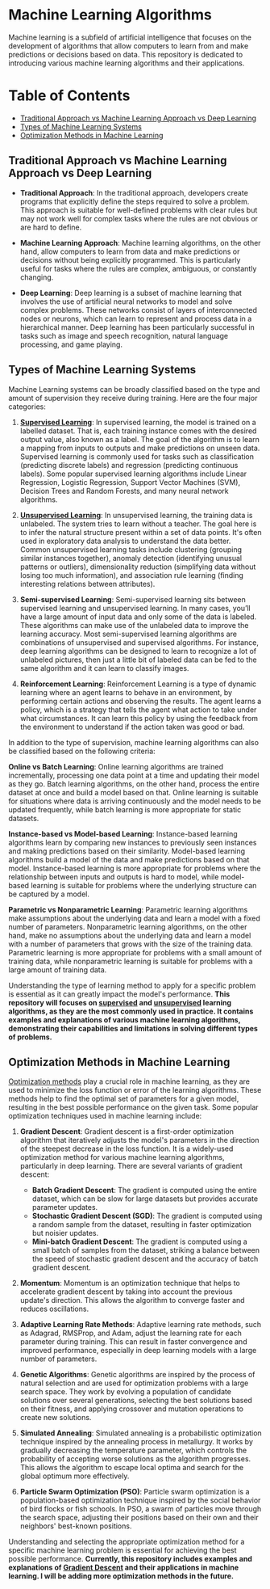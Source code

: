# Machine Learning Algorithms

Machine learning is a subfield of artificial intelligence that focuses on the development of algorithms that allow computers to learn from and make predictions or decisions based on data. This repository is dedicated to introducing various machine learning algorithms and their applications.

# Table of Contents
 - [Traditional Approach vs Machine Learning Approach vs Deep Learning](#traditional-approach-vs-machine-learning-approach-vs-deep-learning)
 - [Types of Machine Learning Systems](#types-of-machine-learning-systems)
 - [Optimization Methods in Machine Learning](#optimization-methods-in-machine-learning)

## Traditional Approach vs Machine Learning Approach vs Deep Learning

- **Traditional Approach**: In the traditional approach, developers create programs that explicitly define the steps required to solve a problem. This approach is suitable for well-defined problems with clear rules but may not work well for complex tasks where the rules are not obvious or are hard to define.

- **Machine Learning Approach**: Machine learning algorithms, on the other hand, allow computers to learn from data and make predictions or decisions without being explicitly programmed. This is particularly useful for tasks where the rules are complex, ambiguous, or constantly changing.

- **Deep Learning**: Deep learning is a subset of machine learning that involves the use of artificial neural networks to model and solve complex problems. These networks consist of layers of interconnected nodes or neurons, which can learn to represent and process data in a hierarchical manner. Deep learning has been particularly successful in tasks such as image and speech recognition, natural language processing, and game playing.

## Types of Machine Learning Systems

Machine Learning systems can be broadly classified based on the type and amount of supervision they receive during training. Here are the four major categories:

1. [**Supervised Learning**](./supervised_machine_learning/): In supervised learning, the model is trained on a labelled dataset. That is, each training instance comes with the desired output value, also known as a label. The goal of the algorithm is to learn a mapping from inputs to outputs and make predictions on unseen data. Supervised learning is commonly used for tasks such as classification (predicting discrete labels) and regression (predicting continuous labels). Some popular supervised learning algorithms include Linear Regression, Logistic Regression, Support Vector Machines (SVM), Decision Trees and Random Forests, and many neural network algorithms.

2. [**Unsupervised Learning**](./unsupervised_machine_learning/): In unsupervised learning, the training data is unlabeled. The system tries to learn without a teacher. The goal here is to infer the natural structure present within a set of data points. It's often used in exploratory data analysis to understand the data better. Common unsupervised learning tasks include clustering (grouping similar instances together), anomaly detection (identifying unusual patterns or outliers), dimensionality reduction (simplifying data without losing too much information), and association rule learning (finding interesting relations between attributes).

3. **Semi-supervised Learning**: Semi-supervised learning sits between supervised learning and unsupervised learning. In many cases, you’ll have a large amount of input data and only some of the data is labeled. These algorithms can make use of the unlabeled data to improve the learning accuracy. Most semi-supervised learning algorithms are combinations of unsupervised and supervised algorithms. For instance, deep learning algorithms can be designed to learn to recognize a lot of unlabeled pictures, then just a little bit of labeled data can be fed to the same algorithm and it can learn to classify images.

4. **Reinforcement Learning**: Reinforcement Learning is a type of dynamic learning where an agent learns to behave in an environment, by performing certain actions and observing the results. The agent learns a policy, which is a strategy that tells the agent what action to take under what circumstances. It can learn this policy by using the feedback from the environment to understand if the action taken was good or bad.

In addition to the type of supervision, machine learning algorithms can also be classified based on the following criteria:

**Online vs Batch Learning**: Online learning algorithms are trained incrementally, processing one data point at a time and updating their model as they go. Batch learning algorithms, on the other hand, process the entire dataset at once and build a model based on that. Online learning is suitable for situations where data is arriving continuously and the model needs to be updated frequently, while batch learning is more appropriate for static datasets.

**Instance-based vs Model-based Learning**: Instance-based learning algorithms learn by comparing new instances to previously seen instances and making predictions based on their similarity. Model-based learning algorithms build a model of the data and make predictions based on that model. Instance-based learning is more appropriate for problems where the relationship between inputs and outputs is hard to model, while model-based learning is suitable for problems where the underlying structure can be captured by a model.

**Parametric vs Nonparametric Learning**: Parametric learning algorithms make assumptions about the underlying data and learn a model with a fixed number of parameters. Nonparametric learning algorithms, on the other hand, make no assumptions about the underlying data and learn a model with a number of parameters that grows with the size of the training data. Parametric learning is more appropriate for problems with a small amount of training data, while nonparametric learning is suitable for problems with a large amount of training data.


Understanding the type of learning method to apply for a specific problem is essential as it can greatly impact the model's performance. **This repository will focuses on [supervised](./supervised_machine_learning/) and [unsupervised](./unsupervised_machine_learning/) learning algorithms, as they are the most commonly used in practice. It contains examples and explanations of various machine learning algorithms, demonstrating their capabilities and limitations in solving different types of problems.**

## Optimization Methods in Machine Learning

[Optimization methods](./optimization_algorithm/) play a crucial role in machine learning, as they are used to minimize the loss function or error of the learning algorithms. These methods help to find the optimal set of parameters for a given model, resulting in the best possible performance on the given task. Some popular optimization techniques used in machine learning include:

1. **Gradient Descent**: Gradient descent is a first-order optimization algorithm that iteratively adjusts the model's parameters in the direction of the steepest decrease in the loss function. It is a widely-used optimization method for various machine learning algorithms, particularly in deep learning. There are several variants of gradient descent:
    - **Batch Gradient Descent**: The gradient is computed using the entire dataset, which can be slow for large datasets but provides accurate parameter updates.
    - **Stochastic Gradient Descent (SGD)**: The gradient is computed using a random sample from the dataset, resulting in faster optimization but noisier updates.
    - **Mini-batch Gradient Descent**: The gradient is computed using a small batch of samples from the dataset, striking a balance between the speed of stochastic gradient descent and the accuracy of batch gradient descent.

2. **Momentum**: Momentum is an optimization technique that helps to accelerate gradient descent by taking into account the previous update's direction. This allows the algorithm to converge faster and reduces oscillations.

3. **Adaptive Learning Rate Methods**: Adaptive learning rate methods, such as Adagrad, RMSProp, and Adam, adjust the learning rate for each parameter during training. This can result in faster convergence and improved performance, especially in deep learning models with a large number of parameters.

4. **Genetic Algorithms**: Genetic algorithms are inspired by the process of natural selection and are used for optimization problems with a large search space. They work by evolving a population of candidate solutions over several generations, selecting the best solutions based on their fitness, and applying crossover and mutation operations to create new solutions.

5. **Simulated Annealing**: Simulated annealing is a probabilistic optimization technique inspired by the annealing process in metallurgy. It works by gradually decreasing the temperature parameter, which controls the probability of accepting worse solutions as the algorithm progresses. This allows the algorithm to escape local optima and search for the global optimum more effectively.

6. **Particle Swarm Optimization (PSO)**: Particle swarm optimization is a population-based optimization technique inspired by the social behavior of bird flocks or fish schools. In PSO, a swarm of particles move through the search space, adjusting their positions based on their own and their neighbors' best-known positions.

Understanding and selecting the appropriate optimization method for a specific machine learning problem is essential for achieving the best possible performance. **Currently, this repository includes examples and explanations of [**Gradient Descent**](./optimization_algorithm/gradient_descent.ipynb) and their applications in machine learning. I will be adding more optimization methods in the future.**

